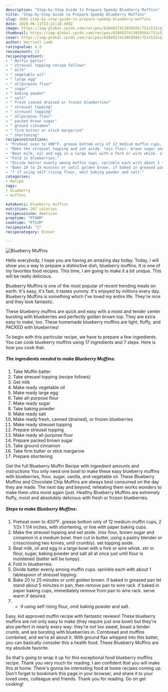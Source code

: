 ```yaml
---
description: "Step-by-Step Guide to Prepare Speedy Blueberry Muffins"
title: "Step-by-Step Guide to Prepare Speedy Blueberry Muffins"
slug: 3692-step-by-step-guide-to-prepare-speedy-blueberry-muffins
date: 2020-06-11T23:23:24.498Z
image: https://img-global.cpcdn.com/recipes/6204927413059584/751x532cq70/blueberry-muffins-recipe-main-photo.jpg
thumbnail: https://img-global.cpcdn.com/recipes/6204927413059584/751x532cq70/blueberry-muffins-recipe-main-photo.jpg
cover: https://img-global.cpcdn.com/recipes/6204927413059584/751x532cq70/blueberry-muffins-recipe-main-photo.jpg
author: Harriett Lamb
ratingvalue: 4.8
reviewcount: 13
recipeingredient:
- " Muffin batter"
- " streusel topping recipe follows"
- " milk"
- " vegetable oil"
- " large egg"
- " allpurpose flour"
- " sugar"
- " baking powder"
- " salt"
- " fresh canned drained or frozen blueberries"
- " streusel topping"
- " streusel topping"
- " allpurpose flour"
- " packed brown sugar"
- " ground cinnamon"
- " firm butter or stick margarine"
- " shortening"
recipeinstructions:
- "Preheat oven to 400°F. grease bottom only of 12 medium muffin cups, 2 1/2x 1 1/4 inches, with shortening, or line with paper baking cups."
- "Make the streusel topping and set aside. (mix flour, brown sugar and cinnamon in a medium bowl. then cut in butter, using a pastry blender or crisscrossing two knives, until crumbly). set topping aside."
- "Beat milk, oil and egg in a large bowl with a fork or wire whisk. stir in flour, sugar, baking powder and salt all at once just until flour is moistened (batter will be lumpy)."
- "Fold in blueberries."
- "Divide batter evenly among muffin cups. sprinkle each with about 1 tablespoon of streusel topping."
- "Bake 20 to 25 minutes or until golden brown. if baked in greased pan let stand about 5 minutes in pan, then remove pan to wire rack. if baked in paper baking cups, immediately remove from pan to wire rack. serve warm if desired."
- "* if using self rising flour, omit baking powder and salt."
categories:
- Recipe
tags:
- blueberry
- muffins

katakunci: blueberry muffins 
nutrition: 267 calories
recipecuisine: American
preptime: "PT40M"
cooktime: "PT52M"
recipeyield: "2"
recipecategory: Dinner

---
```



![Blueberry Muffins](https://img-global.cpcdn.com/recipes/6204927413059584/751x532cq70/blueberry-muffins-recipe-main-photo.jpg)

Hello everybody, I hope you are having an amazing day today. Today, I will show you a way to prepare a distinctive dish, blueberry muffins. It is one of my favorites food recipes. This time, I am going to make it a bit unique. This will be really delicious.

Blueberry Muffins is one of the most popular of recent trending meals on earth. It's easy, it's fast, it tastes yummy. It's enjoyed by millions every day. Blueberry Muffins is something which I've loved my entire life. They're nice and they look fantastic.

These blueberry muffins are quick and easy with a moist and tender center bursting with blueberries and perfectly golden brown top. They are extra easy to make, too. These homemade blueberry muffins are light, fluffy, and PACKED with blueberries!


To begin with this particular recipe, we have to prepare a few ingredients. You can cook blueberry muffins using 17 ingredients and 7 steps. Here is how you cook that.

<!--inarticleads1-->

##### The ingredients needed to make Blueberry Muffins:

1. Take  Muffin batter
1. Take  streusel topping (recipe follows)
1. Get  milk
1. Make ready  vegetable oil
1. Make ready  large egg
1. Take  all-purpose flour
1. Make ready  sugar
1. Take  baking powder
1. Make ready  salt
1. Make ready  fresh, canned (drained), or frozen blueberries
1. Make ready  streusel topping
1. Prepare  streusel topping
1. Make ready  all-purpose flour
1. Prepare  packed brown sugar
1. Take  ground cinnamon
1. Take  firm butter or stick margarine
1. Prepare  shortening


Get the full Blueberry Muffin Recipe with ingredient amounts and instructions You only need one bowl to make these easy blueberry muffins with blueberries, flour, sugar, vanilla, and vegetable oil. These Blueberry Muffins and Chocolate Chip Muffins are always best consumed on the day they are made. The next day and beyond, reheating them works wonders to make them ultra moist again (just. Healthy Blueberry Muffins are extremely fluffy, moist and absolutely delicious with fresh or frozen blueberries. 

<!--inarticleads2-->

##### Steps to make Blueberry Muffins:

1. Preheat oven to 400°F. grease bottom only of 12 medium muffin cups, 2 1/2x 1 1/4 inches, with shortening, or line with paper baking cups.
1. Make the streusel topping and set aside. (mix flour, brown sugar and cinnamon in a medium bowl. then cut in butter, using a pastry blender or crisscrossing two knives, until crumbly). set topping aside.
1. Beat milk, oil and egg in a large bowl with a fork or wire whisk. stir in flour, sugar, baking powder and salt all at once just until flour is moistened (batter will be lumpy).
1. Fold in blueberries.
1. Divide batter evenly among muffin cups. sprinkle each with about 1 tablespoon of streusel topping.
1. Bake 20 to 25 minutes or until golden brown. if baked in greased pan let stand about 5 minutes in pan, then remove pan to wire rack. if baked in paper baking cups, immediately remove from pan to wire rack. serve warm if desired.
1. * if using self rising flour, omit baking powder and salt.


Easy, kid approved muffin recipe with fantastic reviews! These blueberry muffins are not only easy to make (they require just one bowl) but they&#39;re also perfect in nearly every way: they&#39;re not too sweet, boast a tender crumb, and are bursting with blueberries in. Cornbread and muffins combined, and we&#39;re all about it. With ground flax whipped into this batter, you can basically consider this a health food. These Blueberry Muffins are my absolute favorite. 

So that's going to wrap it up for this exceptional food blueberry muffins recipe. Thank you very much for reading. I am confident that you will make this at home. There's gonna be interesting food at home recipes coming up. Don't forget to bookmark this page in your browser, and share it to your loved ones, colleague and friends. Thank you for reading. Go on get cooking!
